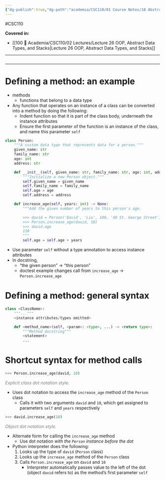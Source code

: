 ```yaml
---
{"dg-publish":true,"dg-path":"academia/CSC110/01 Course Notes/10 Abstraction, Classes, Software Design/10.3 Defining Our Own Methods.md","permalink":"/academia/csc-110/01-course-notes/10-abstraction-classes-software-design/10-3-defining-our-own-methods/","created":"2023-11-19T14:44:35.107-05:00","updated":"2023-11-20T19:47:57.520-05:00"}
---
```


#CSC110

**Covered in:**
- [[100 📒 Academia/CSC110/02 Lectures/Lecture 26 OOP, Abstract Data Types, and Stacks\|Lecture 26 OOP, Abstract Data Types, and Stacks]]
---
```table-of-contents
```
---
# Defining a method: an example

- methods
	- functions that belong to a data type
- Any function that operates on an instance of a class can be converted into a method by doing the following:
	- Indent function so that it is part of the class body, underneath the instance attributes
	- Ensure the first parameter of the function is an instance of the class, and name this parameter `self`

```python
class Person:
    """A custom data type that represents data for a person."""
    given_name: str
    family_name: str
    age: int
    address: str

    def __init__(self, given_name: str, family_name: str, age: int, address: str) -> None:
        """Initialize a new Person object."""
        self.given_name = given_name
        self.family_name = family_name
        self.age = age
        self.address = address

    def increase_age(self, years: int) -> None:
        """Add the given number of years to this person's age.

        >>> david = Person('David', 'Liu', 100, '40 St. George Street')
        >>> Person.increase_age(david, 10)
        >>> david.age
        110
        """
        self.age = self.age + years
```

- Use parameter `self` without a type annotation to access instance attributes
- In docstring, 
	- “the given person” → “this person”
	- doctest example changes call from `increase_age` → `Person.increase_age`

# Defining a method: general syntax

```python
class <ClassName>:
    """..."""
    <instance attributes/types omitted>

    def <method_name>(self, <param>: <type>, ...) -> <return type>:
        """Method docstring"""
        <statement>
        ...
```

# Shortcut syntax for method calls

```python
>>> Person.increase_age(david, 10)
```
<div class="caption" style="color: grey"><i>Explicit class dot notation style.</i></div>

- Uses dot notation to access the `increase_age` method of the `Person` class
	- Calls it with two arguments `david` and `10`, which get assigned to parameters `self` and `years` respectively

```python
>>> david.increase_age(10)
```
<div class="caption" style="color: grey"><i>Object dot notation style.</i></div>

- Alternate form for calling the `increase_age` method
	- Use dot notation *with the `Person` instance before the dot*
- Python interpreter does the following:
	1. Looks up the type of `david` (`Person` class)
	2. Looks up the `increase_age` method of the `Person` class
	3. Calls `Person.increase_age` on `david` and `10`
		- Interpreter automatically passes value to the left of the dot (object `david` refers to) as the method’s first parameter `self`
